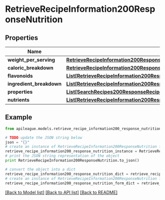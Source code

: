 # RetrieveRecipeInformation200ResponseNutrition


## Properties

Name | Type | Description | Notes
------------ | ------------- | ------------- | -------------
**weight_per_serving** | [**RetrieveRecipeInformation200ResponseNutritionWeightPerServing**](RetrieveRecipeInformation200ResponseNutritionWeightPerServing.md) |  | [optional] 
**caloric_breakdown** | [**RetrieveRecipeInformation200ResponseNutritionCaloricBreakdown**](RetrieveRecipeInformation200ResponseNutritionCaloricBreakdown.md) |  | [optional] 
**flavonoids** | [**List[RetrieveRecipeInformation200ResponseNutritionFlavonoidsInner]**](RetrieveRecipeInformation200ResponseNutritionFlavonoidsInner.md) |  | [optional] 
**ingredient_breakdown** | [**List[RetrieveRecipeInformation200ResponseNutritionIngredientBreakdownInner]**](RetrieveRecipeInformation200ResponseNutritionIngredientBreakdownInner.md) |  | [optional] 
**properties** | [**List[SearchRecipes200ResponseRecipesInnerNutritionNutrientsInner]**](SearchRecipes200ResponseRecipesInnerNutritionNutrientsInner.md) |  | [optional] 
**nutrients** | [**List[RetrieveRecipeInformation200ResponseNutritionIngredientBreakdownInnerNutrientsInner]**](RetrieveRecipeInformation200ResponseNutritionIngredientBreakdownInnerNutrientsInner.md) |  | [optional] 

## Example

```python
from apileague.models.retrieve_recipe_information200_response_nutrition import RetrieveRecipeInformation200ResponseNutrition

# TODO update the JSON string below
json = "{}"
# create an instance of RetrieveRecipeInformation200ResponseNutrition from a JSON string
retrieve_recipe_information200_response_nutrition_instance = RetrieveRecipeInformation200ResponseNutrition.from_json(json)
# print the JSON string representation of the object
print RetrieveRecipeInformation200ResponseNutrition.to_json()

# convert the object into a dict
retrieve_recipe_information200_response_nutrition_dict = retrieve_recipe_information200_response_nutrition_instance.to_dict()
# create an instance of RetrieveRecipeInformation200ResponseNutrition from a dict
retrieve_recipe_information200_response_nutrition_form_dict = retrieve_recipe_information200_response_nutrition.from_dict(retrieve_recipe_information200_response_nutrition_dict)
```
[[Back to Model list]](../README.md#documentation-for-models) [[Back to API list]](../README.md#documentation-for-api-endpoints) [[Back to README]](../README.md)



